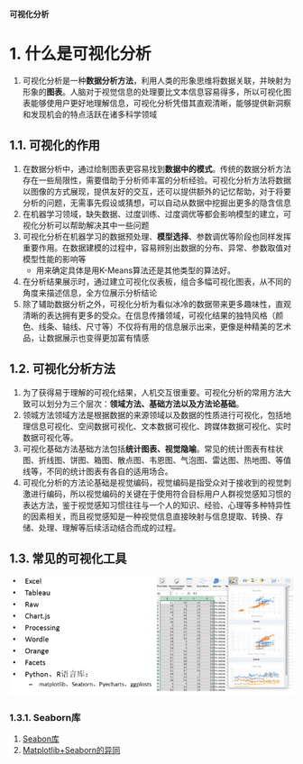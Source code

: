 **可视化分析**

# 1. 什么是可视化分析
1. 可视化分析是一种**数据分析方法**，利用人类的形象思维将数据关联，并映射为形象的**图表**。人脑对于视觉信息的处理要比文本信息容易得多，所以可视化图表能够使用户更好地理解信息，可视化分析凭借其直观清晰，能够提供新洞察和发现机会的特点活跃在诸多科学领域

## 1.1. 可视化的作用
1. 在数据分析中，通过绘制图表更容易找到**数据中的模式**。传统的数据分析方法存在一些局限性，需要借助于分析师丰富的分析经验。可视化分析方法将数据以图像的方式展现，提供友好的交互，还可以提供额外的记忆帮助，对于将要分析的问题，无需事先假设或猜想，可以自动从数据中挖掘出更多的隐含信息
2. 在机器学习领域，缺失数据、过度训练、过度调优等都会影响模型的建立，可视化分析可以帮助解决其中一些问题
3. 可视化分析在机器学习的数据预处理、**模型选择**、参数调优等阶段也同样发挥重要作用。在数据建模的过程中，容易辨别出数据的分布、异常、参数取值对模型性能的影响等
    + 用来确定具体是用K-Means算法还是其他类型的算法好。
4. 在分析结果展示时，通过建立可视化仪表板，组合多幅可视化图表，从不同的角度来描述信息，全方位展示分析结论
5. 除了辅助数据分析之外，可视化分析为看似冰冷的数据带来更多趣味性，直观清晰的表达拥有更多的受众。在信息传播领域，可视化结果的独特风格（颜色、线条、轴线、尺寸等）不仅将有用的信息展示出来，更像是种精美的艺术品，让数据展示也变得更加富有情感

## 1.2. 可视化分析方法
1. 为了获得易于理解的可视化结果，人机交互很重要。可视化分析的常用方法大致可以划分为三个层次：**领域方法、基础方法以及方法论基础**。
2. 领城方法领域方法是根据数据的来源领域以及数据的性质进行可视化，包括地理信息可视化、空间数据可视化、文本数据可视化、跨媒体数据可视化、实时数据可视化等。
3. 可视化基础方法基础方法包括**统计图表、视觉隐喻**。常见的统计图表有柱状图、折线图、饼图、箱图、散点图、韦恩图、气泡图、雷达图、热地图、等值线等，不同的统计图表有各自的适用场合。
4. 可视化分析的方法论基础是视觉编码，视觉编码是指受众对于接收到的视觉刺激进行编码，所以视觉编码的关键在于使用符合目标用户人群视觉感知习惯的表达方法，鉴于视觉感知习惯往往与一个人的知识、经验、心理等多种特异性的因素相关，而且视觉感知是一种视觉信息直接映射与信息提取、转换、存储、处理、理解等后续活动结合而成的过程。

## 1.3. 常见的可视化工具
![](img/1.png)

### 1.3.1. Seaborn库
1. <a href = "https://mp.weixin.qq.com/s/Qezd714Hi1K4QwtODveL0A">Seabon库</a>
2. <a href = "https://mp.weixin.qq.com/s/-qhdB3rYsLxDsuw50iEOFw">Matplotlib+Seaborn的异同</a>